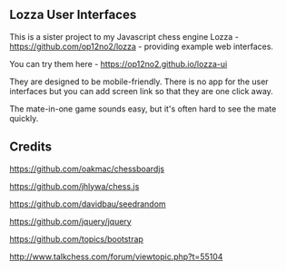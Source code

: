 ## Lozza User Interfaces

This is a sister project to my Javascript chess engine Lozza - https://github.com/op12no2/lozza - providing example web interfaces. 

You can try them here - https://op12no2.github.io/lozza-ui

They are designed to be mobile-friendly.  There is no app for the user interfaces but you can add screen link so that they are one click away. 

The mate-in-one game sounds easy, but it's often hard to see the mate quickly.

## Credits

https://github.com/oakmac/chessboardjs

https://github.com/jhlywa/chess.js

https://github.com/davidbau/seedrandom

https://github.com/jquery/jquery

https://github.com/topics/bootstrap

http://www.talkchess.com/forum/viewtopic.php?t=55104


